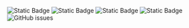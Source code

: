 ![Static Badge](https://img.shields.io/badge/blacklists-60-000000) ![Static Badge](https://img.shields.io/badge/blacklisted-2934459-cc0000) ![Static Badge](https://img.shields.io/badge/whitelisted-2244-00CC00) ![Static Badge](https://img.shields.io/badge/streaming_blacklist-28107-000000) ![GitHub issues](https://img.shields.io/github/issues/fabriziosalmi/blacklists)

